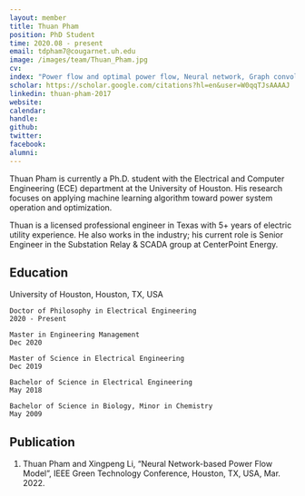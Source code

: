 ```yaml
---
layout: member
title: Thuan Pham
position: PhD Student
time: 2020.08 - present
email: tdpham7@cougarnet.uh.edu
image: /images/team/Thuan_Pham.jpg
cv: 
index: "Power flow and optimal power flow, Neural network, Graph convolutional network"
scholar: https://scholar.google.com/citations?hl=en&user=W0qqTJsAAAAJ
linkedin: thuan-pham-2017
website: 
calendar: 
handle: 
github: 
twitter: 
facebook: 
alumni: 
---
```



Thuan Pham is currently a Ph.D. student with the Electrical and Computer Engineering (ECE) department at the University of Houston. His research focuses on applying machine learning algorithm toward power system operation and optimization.
 
Thuan is a licensed professional engineer in Texas with 5+ years of electric utility experience. He also works in the industry; his current role is Senior Engineer in the Substation Relay & SCADA group at CenterPoint Energy.

## Education
University of Houston, Houston, TX, USA


    Doctor of Philosophy in Electrical Engineering                      2020 - Present

    Master in Engineering Management                                    Dec 2020

    Master of Science in Electrical Engineering                         Dec 2019

    Bachelor of Science in Electrical Engineering                       May 2018

    Bachelor of Science in Biology, Minor in Chemistry                  May 2009

## Publication
1. Thuan Pham and Xingpeng Li, “Neural Network-based Power Flow Model”, IEEE Green Technology Conference, Houston, TX, USA, Mar. 2022.





 
